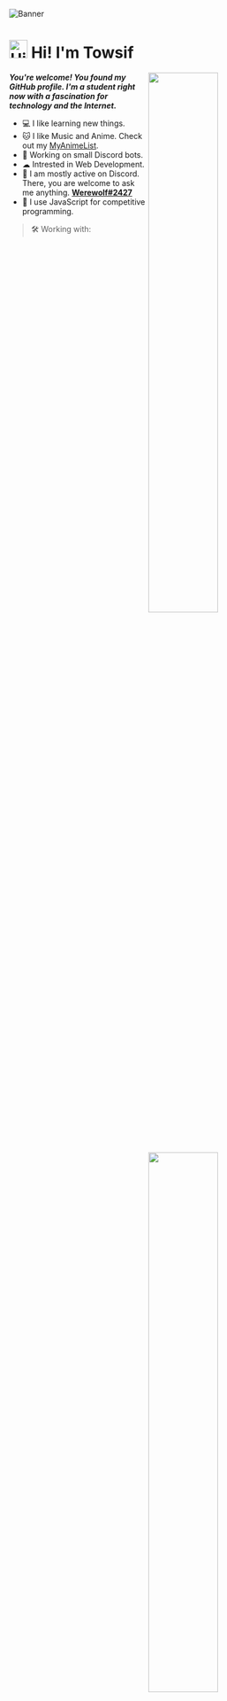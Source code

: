 
![Banner](https://raw.githubusercontent.com/Towsif12/Towsif12/main/GitHub-Banner.png)


<h1><img src='https://qpluspicture.oss-cn-beijing.aliyuncs.com/6LjjQA/Hi.gif' alt='Hi' width="33"/> Hi! I'm Towsif</h1>

<div>

[<img align="right" width="50%" src="https://github.com/Towsif12/Towsif12/raw/main/github-metrics.svg">](https://metrics.lecoq.io/Towsif12#gh-dark-mode-only)

<div>

  _**You're welcome! You found my GitHub profile. I'm a student right now with a fascination for technology and the Internet.**_
  <bd>

  - 💻 I like learning new things.
  - 🐱 I like Music and Anime. Check out my [MyAnimeList](https://myanimelist.net/profile/towsifkafi).
  - 📕 Working on small Discord bots.
  - ☁ Intrested in Web Development.
  - 💭 I am mostly active on Discord. There, you are welcome to ask me anything. [**Werewolf#2427**](https://discord.com/users/674660356819517440)
  - 🙂 I use JavaScript for competitive programming.

</div>

[<img align="right" width="50%" src="https://github.com/Towsif12/github-stats-transparent/raw/output/generated/overview.svg">](https://github.com/Towsif12/github-stats-transparent/raw/output/generated/overview.svg)


> 🛠 Working with:

<table>
<tr>
<td align="center">
<img src="https://cdn.jsdelivr.net/gh/devicons/devicon/icons/html5/html5-original.svg" width="30"/>
<br>
HTML
</td>
<td align="center">
<img src="https://cdn.jsdelivr.net/gh/devicons/devicon/icons/css3/css3-original.svg" width="30"/>
<br>
CSS
</td>
<td align="center">
<img src="https://cdn.jsdelivr.net/gh/devicons/devicon/icons/javascript/javascript-original.svg" width="30"/>
<br>
Javascript
</td>
<td align="center">
<img src="https://cdn.jsdelivr.net/gh/devicons/devicon/icons/nodejs/nodejs-original.svg" width="30"/>
<br>
Node.JS
</td>
<td align="center">
<img src="https://cdn.jsdelivr.net/gh/devicons/devicon/icons/python/python-original.svg" width="30"/>
<br>
Python
</td>
</tr>
<tr>
<td align="center" >
<img src="https://cdn.jsdelivr.net/gh/devicons/devicon/icons/react/react-original.svg" width="30"/>
<br>
React
</td>
<td align="center" >
<img src="https://cdn.jsdelivr.net/gh/devicons/devicon/icons/go/go-original-wordmark.svg" width="30"/>
<br>
Go
</td>
<td align="center" >
<img src="https://cdn.jsdelivr.net/gh/devicons/devicon/icons/java/java-original.svg" width="30"/>
<br>
Java
</td>
<td align="center" >
<img src="https://cdn.jsdelivr.net/gh/devicons/devicon/icons/photoshop/photoshop-plain.svg" width="30"/>
<br>
Photoshop
</td>
<td align="center" >
<img src="https://cdn.jsdelivr.net/gh/devicons/devicon/icons/discordjs/discordjs-original.svg" width="30"/>
<br>
Discord.JS
</td>
</tr>
</table>


> 🎈 Feel free to contact me :

[<img src="https://img.shields.io/static/v1?style=for-the-badge&message=Discord&color=5865F2&logo=Discord&logoColor=FFFFFF&label=">](https://discord.com/users/674660356819517440)
[<img src="https://img.shields.io/static/v1?style=for-the-badge&message=Twitter&color=1DA1F2&logo=Twitter&logoColor=FFFFFF&label=">](https://twitter.com/TowsifKafi)
[<img src="https://img.shields.io/static/v1?style=for-the-badge&message=Instagram&color=E4405F&logo=Instagram&logoColor=FFFFFF&label=">](https://www.instagram.com/towsif.kafi/)

</div>

</div>

#

```js
if(!sleep) {
  console.log('._. y u not sleepin?')
}
```
  
